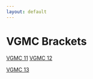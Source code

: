 ```yaml
---
layout: default
---
```


# VGMC Brackets
[VGMC 11](http://www.bracketmaker.com/tlist.cfm?tid=466312)
[VGMC 12](http://www.bracketmaker.com/tlist.cfm?tid=469506)

[VGMC 13](http://www.bracketmaker.com/tlist.cfm?tid=471679)